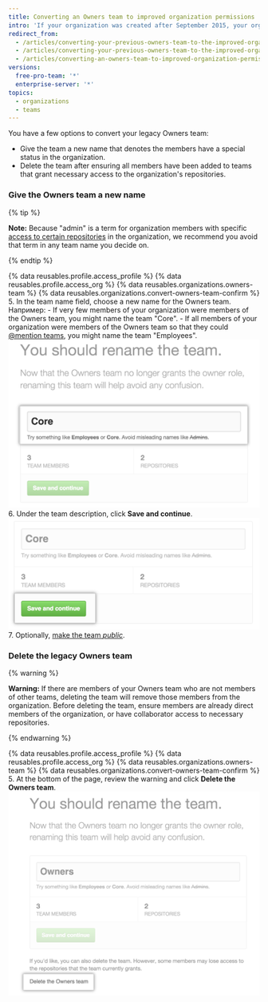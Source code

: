 ```yaml
---
title: Converting an Owners team to improved organization permissions
intro: 'If your organization was created after September 2015, your organization has improved organization permissions by default. Organizations created before September 2015 may need to migrate older Owners and Admin teams to the improved permissions model. The "Owner" is now an administrative role given to individual members of your organization. Members of your legacy Owners team are automatically given owner privileges.'
redirect_from:
  - /articles/converting-your-previous-owners-team-to-the-improved-organization-permissions-early-access-program/
  - /articles/converting-your-previous-owners-team-to-the-improved-organization-permissions/
  - /articles/converting-an-owners-team-to-improved-organization-permissions
versions:
  free-pro-team: '*'
  enterprise-server: '*'
topics:
  - organizations
  - teams
---
```


You have a few options to convert your legacy Owners team:

- Give the team a new name that denotes the members have a special status in the organization.
- Delete the team after ensuring all members have been added to teams that grant necessary access to the organization's repositories.

### Give the Owners team a new name

{% tip %}

   **Note:** Because "admin" is a term for organization members with specific [access to certain repositories](/articles/repository-permission-levels-for-an-organization) in the organization, we recommend you avoid that term in any team name you decide on.

{% endtip %}

{% data reusables.profile.access_profile %}
{% data reusables.profile.access_org %}
{% data reusables.organizations.owners-team %}
{% data reusables.organizations.convert-owners-team-confirm %}
5. In the team name field, choose a new name for the Owners team. Например:
    - If very few members of your organization were members of the Owners team, you might name the team "Core".
    - If all members of your organization were members of the Owners team so that they could [@mention teams](/articles/basic-writing-and-formatting-syntax/#mentioning-people-and-teams), you might name the team "Employees". ![The team name field, with the Owners team renamed to Core](/assets/images/help/teams/owners-team-new-name.png)
6. Under the team description, click **Save and continue**. ![The Save and continue button](/assets/images/help/teams/owners-team-save-and-continue.png)
7. Optionally, [make the team *public*](/articles/changing-team-visibility).

### Delete the legacy Owners team

{% warning %}

**Warning:** If there are members of your Owners team who are not members of other teams, deleting the team will remove those members from the organization. Before deleting the team, ensure members are already direct members of the organization, or have collaborator access to necessary repositories.

{% endwarning %}

{% data reusables.profile.access_profile %}
{% data reusables.profile.access_org %}
{% data reusables.organizations.owners-team %}
{% data reusables.organizations.convert-owners-team-confirm %}
5. At the bottom of the page, review the warning and click **Delete the Owners team**. ![Link for deleting the Owners team](/assets/images/help/teams/owners-team-delete.png)

